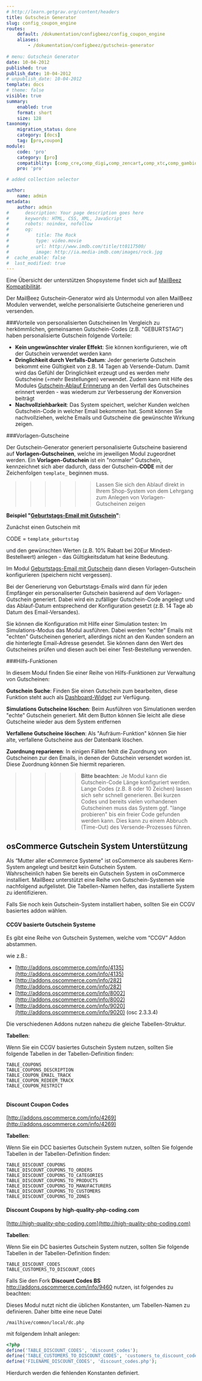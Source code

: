 ```yaml
---
# http://learn.getgrav.org/content/headers
title: Gutschein Generator
slug: config_coupon_engine
routes:
    default: /dokumentation/configbeez/config_coupon_engine
    aliases:
        - /dokumentation/configbeez/gutschein-generator
        
# menu: Gutschein Generator
date: 10-04-2012
published: true
publish_date: 10-04-2012
# unpublish_date: 10-04-2012
template: docs
# theme: false
visible: true
summary:
    enabled: true
    format: short
    size: 128
taxonomy:
    migration_status: done
    category: [docs]
    tag: [pro,coupon]
module:
    code: 'pro'
    category: [pro]
    compatiblity: [comp_cre,comp_digi,comp_zencart,comp_xtc,comp_gambio]   
    pro: 'pro'

# added collection selector

author:
    name: admin
metadata:
    author: admin
#      description: Your page description goes here
#      keywords: HTML, CSS, XML, JavaScript
#      robots: noindex, nofollow
#      og:
#          title: The Rock
#          type: video.movie
#          url: http://www.imdb.com/title/tt0117500/
#          image: http://ia.media-imdb.com/images/rock.jpg
#  cache_enable: false
#  last_modified: true
---
```


Eine Übersicht der unterstützen Shopsysteme findet sich auf [MailBeez Kompatibilität](/dokumentation/kompatibilitat/).


Der MailBeez Gutschein-Generator wird als Untermodul von allen MailBeez Modulen verwendet, welche personalisierte Gutscheine generieren und versenden.


###Vorteile von personalisierten Gutscheinen
Im Vergleich zu herkömmlichen, gemeinsamen Gutschein-Codes (z.B. "GEBURTSTAG") haben personalisierte Gutschein folgende Vorteile:

- **Kein ungewünschter viraler Effekt**: Sie können konfigurieren, wie oft der Gutschein verwendet werden kann
- **Dringlichkeit durch Verfalls-Datum**: Jeder generierte Gutschein bekommt eine Gültigkeit von z.B. 14 Tagen ab Versende-Datum. Damit wird das Gefühl der Dringlichkeit erzeugt und es werden mehr Gutscheine (=mehr Bestellungen) verwendet. Zudem kann mit Hilfe des Modules [Gutschein-Ablauf Erinnerung](/dokumentation/mailbeez/coupon_expire) an den Verfall des Gutscheines erinnert werden - was wiederum zur Verbesserung der Konversion beiträgt
- **Nachvollziehbarkeit**: Das System speichert, welcher Kunden welchen Gutschein-Code in welcher Email bekommen hat. Somit können Sie nachvollziehen, welche Emails und Gutscheine die gewünschte Wirkung zeigen.



###Vorlagen-Gutscheine

Der Gutschein-Generator generiert personalisierte Gutscheine basierend auf **Vorlagen-Gutscheinen**, welche im jeweiligen Modul zugeordnet werden. Ein **Vorlagen-Gutschein** ist ein "normaler" Gutschein, kennzeichnet sich aber dadurch, dass der Gutschein-**CODE** mit der Zeichenfolgen `template_` beginnen muss.

>>>>>>Lassen Sie sich den Ablauf direkt in Ihrem Shop-System von dem Lehrgang zum Anlegen von Vorlagen-Gutscheinen zeigen
 
**Beispiel "[Geburtstags-Email mit Gutschein](/dokumentation/mailbeez/coupon_birthday)"**:

Zunächst einen Gutschein mit

CODE = `template_geburtstag`

und den gewünschten Werten (z.B. 10% Rabatt bei 20Eur Mindest-Bestellwert) anlegen - das Gültigkeitsdatum hat keine Bedeutung.

Im Modul [Geburtstags-Email mit Gutschein](/dokumentation/mailbeez/coupon_birthday) dann diesen Vorlagen-Gutschein konfigurieren (speichern nicht vergessen).

Bei der Generierung von Geburtstags-Emails wird dann für jeden Empfänger ein personaliserter Gutschein basierend auf dem Vorlagen-Gutschein generiert. Dabei wird ein zufälliger Gutschein-Code angelegt und das Ablauf-Datum entsprechend der Konfiguration gesetzt (z.B. 14 Tage ab Datum des Email-Versandes).

Sie können die Konfiguration mit Hilfe einer Simulation testen: Im Simulations-Modus das Modul ausführen. Dabei werden "echte" Emails mit "echten" Gutscheinen generiert, allerdings nicht an den Kunden sondern an die hinterlegte Email-Adresse gesendet. Sie können dann den Wert des Gutscheines prüfen und diesen auch bei einer Test-Bestellung verwenden.




###Hilfs-Funktionen
 
In diesem Modul finden Sie einer Reihe von Hilfs-Funktionen zur Verwaltung von Gutscheinen:

**Gutschein Suche**: Finden Sie einen Gutschein zum bearbeiten, diese Funktion steht auch als [Dashboard-Widget](/dokumentation/dashboardbeez/dashboard_coupon_admin) zur Verfügung.

**Simulations Gutscheine löschen**: Beim Ausführen von Simulationen werden "echte" Gutschein generiert. Mit dem Button können Sie leicht alle diese Gutscheine wieder aus dem System entfernen

**Verfallene Gutscheine löschen**: Als "Aufräum-Funktion" können Sie hier alte, verfallene Gutscheine aus der Datenbank löschen.

**Zuordnung reparieren**: In einigen Fällen fehlt die Zuordnung von Gutscheinen zur den Emails, in denen der Gutschein versendet worden ist. Diese Zuordnung können Sie hiermit reparieren.


>>>>>**Bitte beachten**: Je Modul kann die Gutschein-Code Länge konfiguriert werden. Lange Codes (z.B. 8 oder 10 Zeichen) lassen sich sehr schnell generieren. Bei kurzen Codes und bereits vielen vorhandenen Gutscheinen muss das System ggf. "lange probieren" bis ein freier Code gefunden werden kann. Dies kann zu einem Abbruch (Time-Out) des Versende-Prozesses führen.

## osCommerce Gutschein System Unterstützung

Als “Mutter aller eCommerce Systeme" ist osCommerce als sauberes Kern-System angelegt und besitzt kein Gutschein System.  
 Wahrscheinlich haben Sie bereits ein Gutschein System in osCommerce installiert. MailBeez unterstützt eine Reihe von Gutschein-Systemen wie nachfolgend aufgelistet. Die Tabellen-Namen helfen, das installierte System zu identifizieren.

Falls Sie noch kein Gutschein-System installiert haben, sollten Sie ein CCGV basiertes addon wählen.

#### CCGV basierte Gutschein Systeme

Es gibt eine Reihe von Gutschein Systemen, welche vom “CCGV” Addon abstammen. 

wie z.B.:

- [http://addons.oscommerce.com/info/4135](http://addons.oscommerce.com/info/4135)  
- [http://addons.oscommerce.com/info/282](http://addons.oscommerce.com/info/282)  
- [http://addons.oscommerce.com/info/8002](http://addons.oscommerce.com/info/8002)  
- [http://addons.oscommerce.com/info/9020](http://addons.oscommerce.com/info/9020) (osc 2.3.3.4)

Die verschiedenen Addons nutzen nahezu die gleiche Tabellen-Struktur.

**Tabellen**:

Wenn Sie ein CCGV basiertes Gutschein System nutzen, sollten Sie folgende Tabellen in der Tabellen-Definition finden:

```
TABLE_COUPONS
TABLE_COUPONS_DESCRIPTION
TABLE_COUPON_EMAIL_TRACK
TABLE_COUPON_REDEEM_TRACK
TABLE_COUPON_RESTRICT
 
```

#### Discount Coupon Codes

[http://addons.oscommerce.com/info/4269](http://addons.oscommerce.com/info/4269)

**Tabellen**:

Wenn Sie ein DCC basiertes Gutschein System nutzen, sollten Sie folgende Tabellen in der Tabellen-Definition finden:

```
TABLE_DISCOUNT_COUPONS
TABLE_DISCOUNT_COUPONS_TO_ORDERS
TABLE_DISCOUNT_COUPONS_TO_CATEGORIES
TABLE_DISCOUNT_COUPONS_TO_PRODUCTS
TABLE_DISCOUNT_COUPONS_TO_MANUFACTURERS
TABLE_DISCOUNT_COUPONS_TO_CUSTOMERS
TABLE_DISCOUNT_COUPONS_TO_ZONES

```

#### Discount Coupons by high-quality-php-coding.com

[http://high-quality-php-coding.com](http://high-quality-php-coding.com)

**Tabellen**:

Wenn Sie ein DC basiertes Gutschein System nutzen, sollten Sie folgende Tabellen in der Tabellen-Definition finden:  

```
TABLE_DISCOUNT_CODES
TABLE_CUSTOMERS_TO_DISCOUNT_CODES

```


Falls Sie den Fork **Discount Codes BS** 
<http://addons.oscommerce.com/info/9460> nutzen, ist folgendes zu beachten:

Dieses Modul nutzt nicht die üblichen Konstanten, um Tabellen-Namen zu definieren. Daher bitte eine neue Datei

`/mailhive/common/local/dc.php` 

mit folgendem Inhalt anlegen:

```php
<?php
define('TABLE_DISCOUNT_CODES', 'discount_codes');
define('TABLE_CUSTOMERS_TO_DISCOUNT_CODES', 'customers_to_discount_codes');
define('FILENAME_DISCOUNT_CODES', 'discount_codes.php');
```

Hierdurch werden die fehlenden Konstanten definiert.
